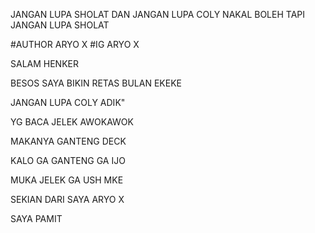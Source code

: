 JANGAN LUPA SHOLAT
DAN JANGAN LUPA COLY 
NAKAL BOLEH TAPI JANGAN LUPA SHOLAT

#AUTHOR ARYO X
#IG ARYO X

SALAM HENKER

BESOS SAYA BIKIN RETAS BULAN EKEKE

JANGAN LUPA COLY ADIK" 

YG BACA JELEK AWOKAWOK

MAKANYA GANTENG DECK

KALO GA GANTENG GA IJO

MUKA JELEK GA USH MKE 

SEKIAN DARI SAYA ARYO X
 
SAYA PAMIT 
